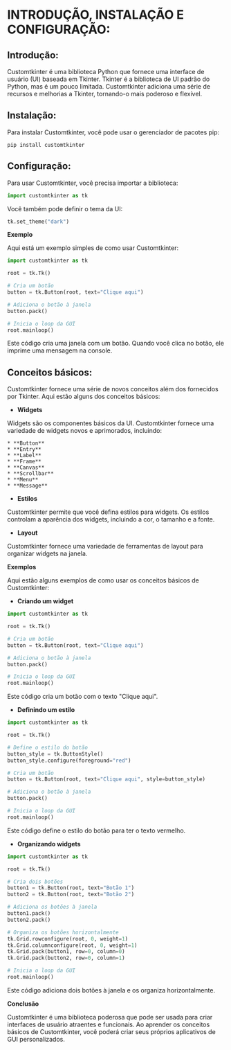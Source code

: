 # INTRODUÇÃO, INSTALAÇÃO E CONFIGURAÇÃO:
## Introdução:
Customtkinter é uma biblioteca Python que fornece uma interface de usuário (UI) baseada em Tkinter. Tkinter é a biblioteca de UI padrão do Python, mas é um pouco limitada. Customtkinter adiciona uma série de recursos e melhorias a Tkinter, tornando-o mais poderoso e flexível.

## Instalação:
Para instalar Customtkinter, você pode usar o gerenciador de pacotes pip:

```
pip install customtkinter
```

## Configuração:
Para usar Customtkinter, você precisa importar a biblioteca:

```python
import customtkinter as tk
```

Você também pode definir o tema da UI:

```python
tk.set_theme("dark")
```

**Exemplo**

Aqui está um exemplo simples de como usar Customtkinter:

```python
import customtkinter as tk

root = tk.Tk()

# Cria um botão
button = tk.Button(root, text="Clique aqui")

# Adiciona o botão à janela
button.pack()

# Inicia o loop da GUI
root.mainloop()
```

Este código cria uma janela com um botão. Quando você clica no botão, ele imprime uma mensagem na console.

## Conceitos básicos:
Customtkinter fornece uma série de novos conceitos além dos fornecidos por Tkinter. Aqui estão alguns dos conceitos básicos:

* **Widgets**

Widgets são os componentes básicos da UI. Customtkinter fornece uma variedade de widgets novos e aprimorados, incluindo:

    * **Button**
    * **Entry**
    * **Label**
    * **Frame**
    * **Canvas**
    * **Scrollbar**
    * **Menu**
    * **Message**

* **Estilos**

Customtkinter permite que você defina estilos para widgets. Os estilos controlam a aparência dos widgets, incluindo a cor, o tamanho e a fonte.

* **Layout**

Customtkinter fornece uma variedade de ferramentas de layout para organizar widgets na janela.

**Exemplos**

Aqui estão alguns exemplos de como usar os conceitos básicos de Customtkinter:

* **Criando um widget**

```python
import customtkinter as tk

root = tk.Tk()

# Cria um botão
button = tk.Button(root, text="Clique aqui")

# Adiciona o botão à janela
button.pack()

# Inicia o loop da GUI
root.mainloop()
```

Este código cria um botão com o texto "Clique aqui".

* **Definindo um estilo**

```python
import customtkinter as tk

root = tk.Tk()

# Define o estilo do botão
button_style = tk.ButtonStyle()
button_style.configure(foreground="red")

# Cria um botão
button = tk.Button(root, text="Clique aqui", style=button_style)

# Adiciona o botão à janela
button.pack()

# Inicia o loop da GUI
root.mainloop()
```

Este código define o estilo do botão para ter o texto vermelho.

* **Organizando widgets**

```python
import customtkinter as tk

root = tk.Tk()

# Cria dois botões
button1 = tk.Button(root, text="Botão 1")
button2 = tk.Button(root, text="Botão 2")

# Adiciona os botões à janela
button1.pack()
button2.pack()

# Organiza os botões horizontalmente
tk.Grid.rowconfigure(root, 0, weight=1)
tk.Grid.columnconfigure(root, 0, weight=1)
tk.Grid.pack(button1, row=0, column=0)
tk.Grid.pack(button2, row=0, column=1)

# Inicia o loop da GUI
root.mainloop()
```

Este código adiciona dois botões à janela e os organiza horizontalmente.

**Conclusão**

Customtkinter é uma biblioteca poderosa que pode ser usada para criar interfaces de usuário atraentes e funcionais. Ao aprender os conceitos básicos de Customtkinter, você poderá criar seus próprios aplicativos de GUI personalizados.